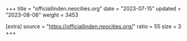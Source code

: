 +++
title = "officiallinden.neocities.org"
date = "2023-07-15"
updated = "2023-08-06"
weight = 3453

[extra]
source = "https://officiallinden.neocities.org/"
ratio = 55
size = 3
+++
